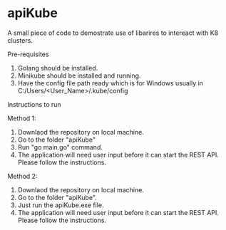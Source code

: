 # apiKube

A small piece of code to demostrate use of libarires to intereact with K8 clusters.

Pre-requisites
1. Golang should be installed.
2. Minikube should be installed and running.
3. Have the config file path ready which is for Windows usually in C:/Users/<User_Name>/.kube/config

Instructions to run

Method 1:
1. Downlaod the repository on local machine.
2. Go to the folder "apiKube"
3. Run "go main.go" command.
4. The application will need user input before it can start the REST API. Please follow the instructions.

Method 2:
1. Downlaod the repository on local machine.
2. Go to the folder "apiKube".
3. Just run the apiKube.exe file.
4. The application will need user input before it can start the REST API. Please follow the instructions.

